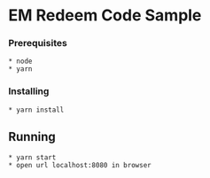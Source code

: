 # EM Redeem Code Sample

### Prerequisites

```
* node
* yarn
```

### Installing

```
* yarn install
```

## Running

```
* yarn start
* open url localhost:8080 in browser
```
